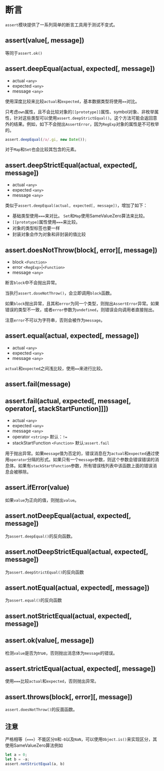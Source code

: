 # 断言

`assert`模块提供了一系列简单的断言工具用于测试不变式。

## assert(value[, message])

等同于`assert.ok()`

## assert.deepEqual(actual, expected[, message])

* actual `<any>`
* expected `<any>`
* message `<any>`

使用深度比较来比较`actual`和`expected`，基本数据类型将使用`==`对比。

只考虑`own`属性，且不会比较对象的`[[prototype]]`属性、symbol对象、非枚举属性，针对这些类型可以使用`assert.deepStrictEqual()`。这个方法可能会返回意外的结果。例如，如下不会抛出`AssertError`，因为`RegExp`对象的属性是不可枚举的。

```js
assert.deepEqual(/a/.gi, new Date());
```

对于`Map`和`Set`也会比较其包含的元素。

## assert.deepStrictEqual(actual, expected[, message])

* actual `<any>`
* expected `<any>`
* message `<any>`

类似于`assert.deepEqual(actual, expected[, message])`，增加了如下：

* 基础类型使用`===`来对比。 `Set`和`Map`使用SameValueZero算法来比较。
* `[[prototype]`属性使用`===`来比较。
* 对象的类型标签也要一样
* 封装对象会作为对象和非封装的值比较

## assert.doesNotThrow(block[, error][, message])

* block `<Function>`
* error `<RegExp>`|`<Function>`
* message `<any>`

断言`block`中不会抛出异常。

当执行`assert.doseNotThrow()`，会立即调用`block`函数。

如果`block`抛出异常，且其和`error`为同一个类型，则抛出`AssertError`异常。如果错误的类型不一致，或者`error`参数为`undefined`，则错误会向调用者直接抛出。

注意`error`不可以为字符串，否则会被作为`message`。

## assert.equal(actual, expected[, message])

* actual `<any>`
* expected `<any>`
* message `<any>`

`actual`和`expected`之间浅比较，使用`==`来进行比较。

## assert.fail(message)
## assert.fail(actual, expected[, message[, operator[, stackStartFunction]]])

* actual `<any>`
* expected `<any>`
* message `<any>`
* operator `<string>` 默认：`!=`
* stackStartFunction `<Function>` 默认:`assert.fail`

用于抛出异常。如果`message`值为否定的，错误消息在为`actual`和`expected`通过使用`operator`分隔的形式。如果只有一个`message`参数，则这个参数会错误错误的消息体。如果有`stackStartFunction`参数，所有错误栈列表中该函数上面的错误消息会被移除。

## assert.ifError(value)

如果`value`为正向的值，则抛出`value`。

## assert.notDeepEqual(actual, expected[, message])

为`assert.deepEqual()`的反向函数。

## assert.notDeepStrictEqual(actual, expected[, message])

为`assert.deepStrictEqual()`的反向函数

## assert.notEqual(actual, expected[, message])

为`assert.equal()`的反向函数

## assert.notStrictEqual(actual, expected[, message])

## assert.ok(value[, message])

检测`value`是否为true，否则抛出消息体为`message`的错误。

## assert.strictEqual(actual, expected[, message])

使用`===`比较`actual`和`expected`，否则抛出异常。

## assert.throws(block[, error][, message])

`assert.doesNotThrow()`的反面函数。

## 注意

严格相等（`===`）不能区分`0`和`-0`以及`NaN`，可以使用`Object.is()`来实现区分，其使用SameValueZero算法例如

```js
let a = 0;
let b = -a;
assert.notStrictEqual(a, b)
```
